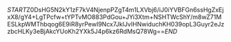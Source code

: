 $START$Z0DsHG5N2kY1zF7kV4NjenpPZgT4m1LXVbj6/iJ0iYVBFGn6ssHgZxEjxX8/gY4+LgTPcfw+tYPTvMO883PdGou+JYi3Xtm+NSHTWcShY/m8wZ71MESLkpWMThbqog6E9iR8yrPewI9Ncx7JklJvIHNwiduchKH039opL3Guyr2eJzzbcHLKy3eBjAkcYUoKh2YXk5J4p6kz6RdMsQ78Wg==$END$
